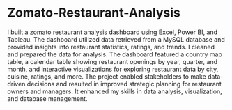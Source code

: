# Zomato-Restaurant-Analysis
I built a zomato restaurant analysis dashboard using Excel, Power BI, and Tableau. The dashboard utilized data retrieved from a MySQL database and provided insights into restaurant statistics, ratings, and trends. I cleaned and prepared the data for analysis. The dashboard featured a country map table, a calendar table showing restaurant openings by year, quarter, and month, and interactive visualizations for exploring restaurant data by city, cuisine, ratings, and more. The project enabled stakeholders to make data-driven decisions and resulted in improved strategic planning for restaurant owners and managers. It enhanced my skills in data analysis, visualization, and database management.
